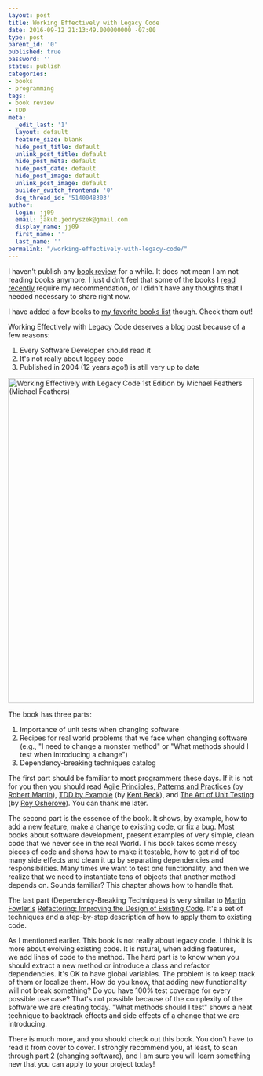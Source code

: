 ```yaml
---
layout: post
title: Working Effectively with Legacy Code
date: 2016-09-12 21:13:49.000000000 -07:00
type: post
parent_id: '0'
published: true
password: ''
status: publish
categories:
- books
- programming
tags:
- book review
- TDD
meta:
  _edit_last: '1'
  layout: default
  feature_size: blank
  hide_post_title: default
  unlink_post_title: default
  hide_post_meta: default
  hide_post_date: default
  hide_post_image: default
  unlink_post_image: default
  builder_switch_frontend: '0'
  dsq_thread_id: '5140048303'
author:
  login: jj09
  email: jakub.jedryszek@gmail.com
  display_name: jj09
  first_name: ''
  last_name: ''
permalink: "/working-effectively-with-legacy-code/"
---
```

<p>I haven't publish any <a href="http://jj09.net/tag/book-review/">book review</a> for a while. It does not mean I am not reading books anymore. I just didn't feel that some of the books I <a href="https://www.goodreads.com/review/list/28888194-jakub?order=d&amp;shelf=read&amp;sort=date_read">read recently</a> require my recommendation, or I didn't have any thoughts that I needed necessary to share right now.</p>
<p>I have added a few books to <a href="http://jj09.net/books/">my favorite books list</a> though. Check them out!</p>
<p>Working Effectively with Legacy Code deserves a blog post because of a few reasons:</p>
<ol>
<li>Every Software Developer should read it</li>
<li>It's not really about legacy code</li>
<li>Published in 2004 (12 years ago!) is still very up to date</li>
</ol>
<p><img class="aligncenter size-full wp-image-15211" src="{{ site.baseurl }}/assets/2016/09/Working-Effectively-with-Legacy-Code-1st-Edition-by-Michael-Feathers-Michael-Feathers.jpg" alt="Working Effectively with Legacy Code 1st Edition by Michael Feathers (Michael Feathers)" width="500" height="663" /></p>
<p>The book has three parts:</p>
<ol>
<li>Importance of unit tests when changing software</li>
<li>Recipes for real world problems that we face when changing software (e.g., "I need to change a monster method" or "What methods should I test when introducing a change")</li>
<li>Dependency-breaking techniques catalog</li>
</ol>
<p>The first part should be familiar to most programmers these days. If it is not for you then you should read <a href="http://jj09.net/agile-principles-patterns-and-practices-in-c-sharp/">Agile Principles, Patterns and Practices</a> (by <a href="http://cleancoder.com/">Robert Martin</a>), <a href="https://amzn.to/3FEnYLX">TDD by Example</a> (by <a href="https://en.wikipedia.org/wiki/Kent_Beck">Kent Beck</a>), and <a href="https://www.manning.com/books/the-art-of-unit-testing-second-edition">The Art of Unit Testing</a> (by <a href="http://osherove.com/">Roy Osherove</a>). You can thank me later.</p>
<p>The second part is the essence of the book. It shows, by example, how to add a new feature, make a change to existing code, or fix a bug. Most books about software development, present examples of very simple, clean code that we never see in the real World. This book takes some messy pieces of code and shows how to make it testable, how to get rid of too many side effects and clean it up by separating dependencies and responsibilities. Many times we want to test one functionality, and then we realize that we need to instantiate tens of objects that another method depends on. Sounds familiar? This chapter shows how to handle that.</p>
<p>The last part (Dependency-Breaking Techniques) is very similar to <a href="http://www.martinfowler.com/">Martin Fowler's</a> <a href="https://amzn.to/3yXMgwO">Refactoring: Improving the Design of Existing Code</a>. It's a set of techniques and a step-by-step description of how to apply them to existing code.</p>
<p>As I mentioned earlier. This book is not really about legacy code. I think it is more about evolving existing code. It is natural, when adding features, we add lines of code to the method. The hard part is to know when you should extract a new method or introduce a class and refactor dependencies. It's OK to have global variables. The problem is to keep track of them or localize them. How do you know, that adding new functionality will not break something? Do you have 100% test coverage for every possible use case? That's not possible because of the complexity of the software we are creating today. "What methods should I test" shows a neat technique to backtrack effects and side effects of a change that we are introducing.</p>
<p>There is much more, and you should check out this book. You don't have to read it from cover to cover. I strongly recommend you, at least, to scan through part 2 (changing software), and I am sure you will learn something new that you can apply to your project today!</p>
